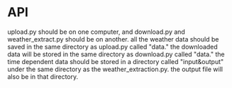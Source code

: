 # API
upload.py should be on one computer, and download.py and weather_extract.py should be on another.
all the weather data should be saved in the same directory as upload.py called "data."
the downloaded data will be stored in the same directory as download.py called "data."
the time dependent data should be stored in a directory called "input&output" under the same directory as the weather_extraction.py. the output file will also be in that directory.
